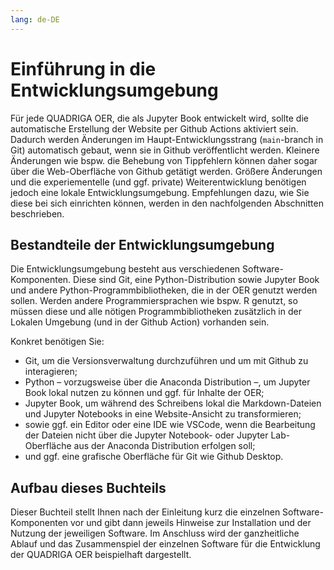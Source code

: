 ```yaml
---
lang: de-DE
---
```

# Einführung in die Entwicklungsumgebung

Für jede QUADRIGA OER, die als Jupyter Book entwickelt wird, sollte die automatische Erstellung der Website per Github Actions aktiviert sein. Dadurch werden Änderungen im Haupt-Entwicklungsstrang (`main`-branch in Git) automatisch gebaut, wenn sie in Github veröffentlicht werden. Kleinere Änderungen wie bspw. die Behebung von Tippfehlern können daher sogar über die Web-Oberfläche von Github getätigt werden. Größere Änderungen und die experiementelle (und ggf. private) Weiterentwicklung benötigen jedoch eine lokale Entwicklungsumgebung. Empfehlungen dazu, wie Sie diese bei sich einrichten können, werden in den nachfolgenden Abschnitten beschrieben.

## Bestandteile der Entwicklungsumgebung
Die Entwicklungsumgebung besteht aus verschiedenen Software-Komponenten. Diese sind Git, eine Python-Distribution sowie Jupyter Book und andere Python-Programmbibliotheken, die in der OER genutzt werden sollen. Werden andere Programmiersprachen wie bspw. R genutzt, so müssen diese und alle nötigen Programmbibliotheken zusätzlich in der Lokalen Umgebung (und in der Github Action) vorhanden sein.

Konkret benötigen Sie:
- Git, um die Versionsverwaltung durchzuführen und um mit Github zu interagieren;
- Python – vorzugsweise über die Anaconda Distribution –, um Jupyter Book lokal nutzen zu können und ggf. für Inhalte der OER;
- Jupyter Book, um während des Schreibens lokal die Markdown-Dateien und Jupyter Notebooks in eine Website-Ansicht zu transformieren;
- sowie ggf. ein Editor oder eine IDE wie VSCode, wenn die Bearbeitung der Dateien nicht über die Jupyter Notebook- oder Jupyter Lab-Oberfläche aus der Anaconda Distribution erfolgen soll;
- und ggf. eine grafische Oberfläche für Git wie Github Desktop.

## Aufbau dieses Buchteils
Dieser Buchteil stellt Ihnen nach der Einleitung kurz die einzelnen Software-Komponenten vor und gibt dann jeweils Hinweise zur Installation und der Nutzung der jeweiligen Software. Im Anschluss wird der ganzheitliche Ablauf und das Zusammenspiel der einzelnen Software für die Entwicklung der QUADRIGA OER beispielhaft dargestellt.


